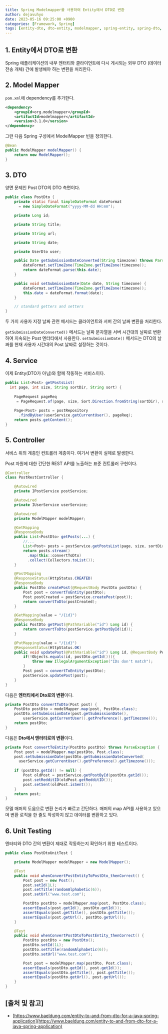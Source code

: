 ```yaml
---
title: Spring Modelmapper를 사용하여 Entity에서 DTO로 변환
author: dejavuhyo
date: 2023-05-16 09:25:00 +0900
categories: [Framework, Spring]
tags: [entity-dto, dto-entity, modelmapper, spring-entity, spring-dto, entity-dto-conversion, entity-dto-변환, 모델매퍼]
---
```


## 1. Entity에서 DTO로 변환
Spring 애플리케이션의 내부 엔터티와 클라이언트에 다시 게시되는 외부 DTO (데이터 전송 개체) 간에 발생해야 하는 변환을 처리한다.

## 2. Model Mapper
`pom.xml`에 dependency를 추가한다.

```xml
<dependency>
    <groupId>org.modelmapper</groupId>
    <artifactId>modelmapper</artifactId>
    <version>3.1.0</version>
</dependency>
```

그런 다음 Spring 구성에서 ModelMapper 빈을 정의한다.

```java
@Bean
public ModelMapper modelMapper() {
    return new ModelMapper();
}
```

## 3. DTO
양면 문제인 Post DTO의 DTO 측면이다.

```java
public class PostDto {
    private static final SimpleDateFormat dateFormat
      = new SimpleDateFormat("yyyy-MM-dd HH:mm");

    private Long id;

    private String title;

    private String url;

    private String date;

    private UserDto user;

    public Date getSubmissionDateConverted(String timezone) throws ParseException {
        dateFormat.setTimeZone(TimeZone.getTimeZone(timezone));
        return dateFormat.parse(this.date);
    }

    public void setSubmissionDate(Date date, String timezone) {
        dateFormat.setTimeZone(TimeZone.getTimeZone(timezone));
        this.date = dateFormat.format(date);
    }

    // standard getters and setters
}
```

두 가지 사용자 지정 날짜 관련 메서드는 클라이언트와 서버 간의 날짜 변환을 처리한다.

`getSubmissionDateConverted()` 메서드는 날짜 문자열을 서버 시간대의 날짜로 변환하여 지속되는 Post 엔터티에서 사용한다. `setSubmissionDate()` 메서드는 DTO의 날짜를 현재 사용자 시간대의 Post 날짜로 설정하는 것이다.

## 4. Service
이제 Entity(DTO가 아님)와 함께 작동하는 서비스이다.

```java
public List<Post> getPostsList(
  int page, int size, String sortDir, String sort) {
 
    PageRequest pageReq
     = PageRequest.of(page, size, Sort.Direction.fromString(sortDir), sort);
 
    Page<Post> posts = postRepository
      .findByUser(userService.getCurrentUser(), pageReq);
    return posts.getContent();
}
```

## 5. Controller
서비스 위의 계층인 컨트롤러 계층이다. 여기서 변환이 실제로 발생한다.

Post 자원에 대한 간단한 REST API를 노출하는 표준 컨트롤러 구현이다.

```java
@Controller
class PostRestController {

    @Autowired
    private IPostService postService;

    @Autowired
    private IUserService userService;

    @Autowired
    private ModelMapper modelMapper;

    @GetMapping
    @ResponseBody
    public List<PostDto> getPosts(...) {
        //...
        List<Post> posts = postService.getPostsList(page, size, sortDir, sort);
        return posts.stream()
          .map(this::convertToDto)
          .collect(Collectors.toList());
    }

    @PostMapping
    @ResponseStatus(HttpStatus.CREATED)
    @ResponseBody
    public PostDto createPost(@RequestBody PostDto postDto) {
        Post post = convertToEntity(postDto);
        Post postCreated = postService.createPost(post));
        return convertToDto(postCreated);
    }

    @GetMapping(value = "/{id}")
    @ResponseBody
    public PostDto getPost(@PathVariable("id") Long id) {
        return convertToDto(postService.getPostById(id));
    }

    @PutMapping(value = "/{id}")
    @ResponseStatus(HttpStatus.OK)
    public void updatePost(@PathVariable("id") Long id, @RequestBody PostDto postDto) {
        if(!Objects.equals(id, postDto.getId())){
            throw new IllegalArgumentException("IDs don't match");
        }
        Post post = convertToEntity(postDto);
        postService.updatePost(post);
    }
}
```

다음은 **엔터티에서 Dto로의 변환**이다.

```java
private PostDto convertToDto(Post post) {
    PostDto postDto = modelMapper.map(post, PostDto.class);
    postDto.setSubmissionDate(post.getSubmissionDate(), 
        userService.getCurrentUser().getPreference().getTimezone());
    return postDto;
}
```

다음은 **Dto에서 엔터티로의 변환**이다.

```java
private Post convertToEntity(PostDto postDto) throws ParseException {
    Post post = modelMapper.map(postDto, Post.class);
    post.setSubmissionDate(postDto.getSubmissionDateConverted(
      userService.getCurrentUser().getPreference().getTimezone()));
 
    if (postDto.getId() != null) {
        Post oldPost = postService.getPostById(postDto.getId());
        post.setRedditID(oldPost.getRedditID());
        post.setSent(oldPost.isSent());
    }
    return post;
}
```

모델 매퍼의 도움으로 변환 논리가 빠르고 간단하다. 매퍼의 map API를 사용하고 있으며 변환 로직을 한 줄도 작성하지 않고 데이터를 변환하고 있다.

## 6. Unit Testing
엔터티와 DTO 간의 변환이 제대로 작동하는지 확인하기 위한 테스트이다.

```java
public class PostDtoUnitTest {

    private ModelMapper modelMapper = new ModelMapper();

    @Test
    public void whenConvertPostEntityToPostDto_thenCorrect() {
        Post post = new Post();
        post.setId(1L);
        post.setTitle(randomAlphabetic(6));
        post.setUrl("www.test.com");

        PostDto postDto = modelMapper.map(post, PostDto.class);
        assertEquals(post.getId(), postDto.getId());
        assertEquals(post.getTitle(), postDto.getTitle());
        assertEquals(post.getUrl(), postDto.getUrl());
    }

    @Test
    public void whenConvertPostDtoToPostEntity_thenCorrect() {
        PostDto postDto = new PostDto();
        postDto.setId(1L);
        postDto.setTitle(randomAlphabetic(6));
        postDto.setUrl("www.test.com");

        Post post = modelMapper.map(postDto, Post.class);
        assertEquals(postDto.getId(), post.getId());
        assertEquals(postDto.getTitle(), post.getTitle());
        assertEquals(postDto.getUrl(), post.getUrl());
    }
}
```

## [출처 및 참고]
* [https://www.baeldung.com/entity-to-and-from-dto-for-a-java-spring-application](https://www.baeldung.com/entity-to-and-from-dto-for-a-java-spring-application)
